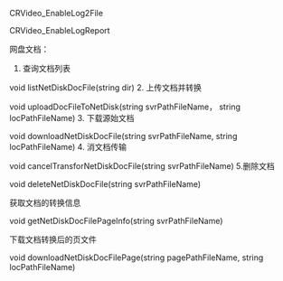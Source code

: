 

CRVideo_EnableLog2File

CRVideo_EnableLogReport


网盘文档：
1. 查询文档列表

void listNetDiskDocFile(string dir)
2. 上传文档并转换

void uploadDocFileToNetDisk(string svrPathFileName， string locPathFileName)
3. 下载源始文档

void downloadNetDiskDocFile(string svrPathFileName, string locPathFileName)
4. 消文档传输

void cancelTransforNetDiskDocFile(string svrPathFileName)
5.删除文档

void deleteNetDiskDocFile(string svrPathFileName)

获取文档的转换信息

void getNetDiskDocFilePageInfo(string svrPathFileName)

下载文档转换后的页文件

void downloadNetDiskDocFilePage(string pagePathFileName, string locPathFileName)